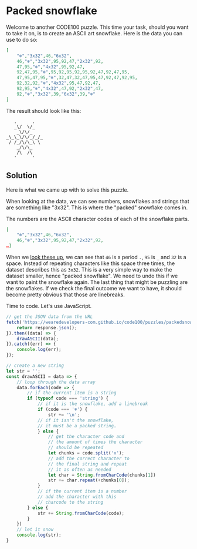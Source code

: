 # Packed snowflake

Welcome to another CODE100 puzzle. This time your task, should you want to take it on, is to create an ASCII art snowflake. Here is the data you can use to do so:

```JSON
[
    "❄️","3x32",46,"6x32",
    46,"❄️","3x32",95,92,47,"2x32",92,
    47,95,"❄️","4x32",95,92,47,
    92,47,95,"❄️",95,92,95,92,95,92,47,92,47,95,
    47,95,47,95,"❄️",32,47,32,47,95,47,92,47,92,95,
    92,32,92,"❄️","4x32",95,47,92,47,
    92,95,"❄️","4x32",47,92,"2x32",47,
    92,"❄️","3x32",39,"6x32",39,"❄️"
]
```

The result should look like this:

```
   .      .
   _\/  \/_
    _\/\/_
_\_\_\/\/_/_/_
 / /_/\/\_\ \
    _/\/\_
    /\  /\
   '      '
```

## Solution

Here is what we came up with to solve this puzzle. 

When looking at the data, we can see numbers, snowflakes and strings that are something like "3x32". This is where the "packed" snowflake comes in. 

The numbers are the ASCII character codes of each of the snowflake parts.

```JSON
[
    "❄️","3x32",46,"6x32",
    46,"❄️","3x32",95,92,47,"2x32",92,
…]
```

When we [look these up](https://www.ascii-code.com/), we can see that `46` is a period `.`, `95` is `_` and `32` is a space. Instead of repeating characters like this space three times, the dataset describes this as `3x32`. This is a very simple way to make the dataset smaller, hence "packed snowflake". We need to undo this if we want to paint the snowflake again. The last thing that might be puzzling are the snowflakes. If we check the final outcome we want to have, it should become pretty obvious that those are linebreaks. 

Time to code. Let's use JavaScript.

```Javascript
// get the JSON data from the URL
fetch('https://wearedevelopers-com.github.io/code100/puzzles/packedsnowflake/data.json').then((response) => {
    return response.json();
}).then((data) => {
    drawASCII(data);
}).catch((err) => {
    console.log(err);
});

// create a new string
let str = '';
const drawASCII = data => {
    // loop through the data array
    data.forEach(code => {
        // if the current item is a string
        if (typeof code === 'string') {
            // if it is the snowflake, add a linebreak
            if (code === '❄️') {
                str += '\n';
            // if it isn't the snowflake,
            // it must be a packed string…
            } else {
                // get the character code and 
                // the amount of times the character 
                // should be repeated
                let chunks = code.split('x');
                // add the correct character to 
                // the final string and repeat 
                // it as often as needed
                let char = String.fromCharCode(chunks[1]) 
                str += char.repeat(+chunks[0]);
            }
            // if the current item is a number
            // add the character with this 
            // charcode to the string
        } else {
            str += String.fromCharCode(code);
        }
    })
    // let it snow
    console.log(str);
}
```


